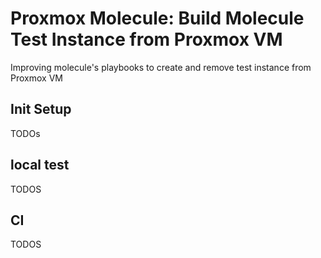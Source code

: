 # Proxmox Molecule: Build Molecule Test Instance from Proxmox VM

Improving molecule's playbooks to create and remove test instance from Proxmox VM

## Init Setup

TODOs

## local test

TODOS

## CI

TODOS
